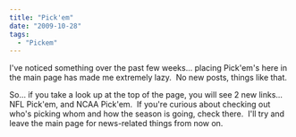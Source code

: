 ```yaml
---
title: "Pick'em"
date: "2009-10-28"
tags:
  - "Pickem"
---
```


I've noticed something over the past few weeks... placing Pick'em's here in the main page has made me extremely lazy.  No new posts, things like that.

So... if you take a look up at the top of the page, you will see 2 new links... NFL Pick'em, and NCAA Pick'em.  If you're curious about checking out who's picking whom and how the season is going, check there.  I'll try and leave the main page for news-related things from now on.
